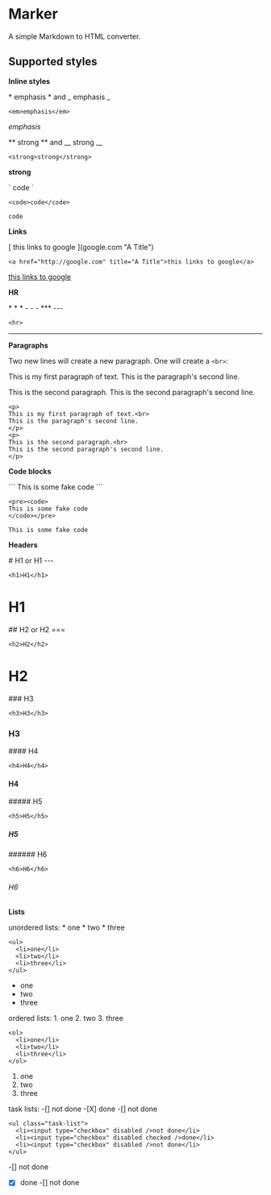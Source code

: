 # Marker

A simple Markdown to HTML converter.

## Supported styles

__Inline styles__

\* emphasis \* and \_ emphasis \_

`<em>emphasis</em>`

*emphasis*

\*\* strong \*\* and \_\_ strong \_\_

`<strong>strong</strong>`

**strong**

\` code \`

`<code>code</code>`

`code`


__Links__

\[ this links to google \]\(google.com "A Title"\)

`<a href="http://google.com" title="A Title">this links to google</a>`

[ this links to google ](google.com "A Title")


__HR__

\* \* \*
\- \- \-
\*\*\*
\-\-\-

`<hr>`

-----


__Paragraphs__

Two new lines will create a new paragraph. One will create a `<br>`:

This is my first paragraph of text.
This is the paragraph's second line.

This is the second paragraph.
This is the second paragraph's second line.

```
<p>
This is my first paragraph of text.<br>
This is the paragraph's second line.
</p>
<p>
This is the second paragraph.<br>
This is the second paragraph's second line.
</p>
```


__Code blocks__

\`\`\`
This is some fake code
\`\`\`

```
<pre><code>
This is some fake code
</code></pre>
```

```
This is some fake code

```


__Headers__

\# H1 or H1
         \-\-\-

`<h1>H1</h1>`

# H1

\#\# H2 or H2
         \=\=\=

`<h2>H2</h2>`

# H2

\#\#\# H3

`<h3>H3</h3>`

### H3

\#\#\#\# H4

`<h4>H4</h4>`

#### H4

\#\#\#\#\# H5

`<h5>H5</h5>`

##### H5

\#\#\#\#\#\# H6

`<h6>H6</h6>`

###### H6


__Lists__

unordered lists:
\* one
\* two
\* three

```
<ul>
  <li>one</li>
  <li>two</li>
  <li>three</li>
</ul>
```

* one
* two
* three

ordered lists:
1\. one
2\. two
3\. three

```
<ol>
  <li>one</li>
  <li>two</li>
  <li>three</li>
</ol>
```

1. one
2. two
3. three

task lists:
-\[] not done
-\[X] done
-\[] not done

```
<ul class="task-list">
  <li><input type="checkbox" disabled />not done</li>
  <li><input type="checkbox" disabled checked />done</li>
  <li><input type="checkbox" disabled />not done</li>
</ul>
```

-[] not done
-[X] done
-[] not done
